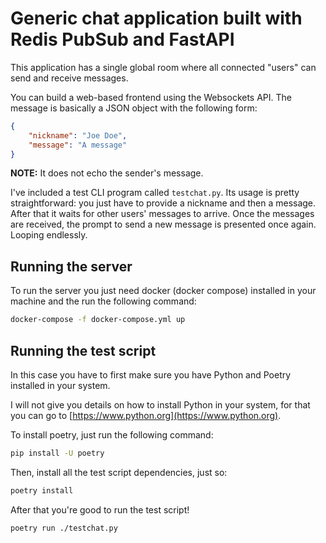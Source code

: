 # Generic chat application built with Redis PubSub and FastAPI

This application has a single global room where all connected "users" can send
and receive messages.

You can build a web-based frontend using the Websockets API. The message is
basically a JSON object with the following form:

```json
{
    "nickname": "Joe Doe",
    "message": "A message"
}
```

**NOTE:** It does not echo the sender's message.

I've included a test CLI program called `testchat.py`. Its usage is pretty
straightforward: you just have to provide a nickname and then a message. After
that it waits for other users' messages to arrive. Once the messages are
received, the prompt to send a new message is presented once again. Looping
endlessly.

## Running the server

To run the server you just need docker (docker compose) installed in your
machine and the run the following command:

```sh
docker-compose -f docker-compose.yml up
```

## Running the test script

In this case you have to first make sure you have Python and Poetry installed in
your system.

I will not give you details on how to install Python in your system, for that
you can go to [https://www.python.org](https://www.python.org).

To install poetry, just run the following command:

```sh
pip install -U poetry
```

Then, install all the test script dependencies, just so:

```sh
poetry install
```

After that you're good to run the test script!

```sh
poetry run ./testchat.py
```
